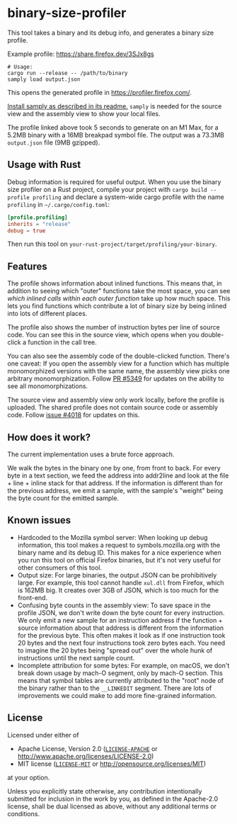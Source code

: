 # binary-size-profiler

This tool takes a binary and its debug info, and generates a binary size profile.

Example profile: https://share.firefox.dev/3SJx8gs

```
# Usage:
cargo run --release -- /path/to/binary
samply load output.json
```

This opens the generated profile in https://profiler.firefox.com/.

[Install samply as described in its readme.](https://github.com/mstange/samply?tab=readme-ov-file#installation) `samply` is needed for the source view and the assembly view to show your local files.

The profile linked above took 5 seconds to generate on an M1 Max, for a 5.2MB binary with a 16MB breakpad symbol file. The output was a 73.3MB `output.json` file (9MB gzipped).

## Usage with Rust

Debug information is required for useful output. When you use the binary size profiler on a Rust project, compile your project with `cargo build --profile profiling` and declare a system-wide cargo profile with the name `profiling` in `~/.cargo/config.toml`:

```toml
[profile.profiling]
inherits = "release"
debug = true
```

Then run this tool on `your-rust-project/target/profiling/your-binary`.

## Features

The profile shows information about inlined functions. This means that, in addition to seeing which "outer" functions take the most space, you can see *which inlined calls within each outer function* take up how much space. This lets you find functions which contribute a lot of binary size by being inlined into lots of different places.

The profile also shows the number of instruction bytes per line of source code.
You can see this in the source view, which opens when you double-click a function in the call tree.

You can also see the assembly code of the double-clicked function. There's one caveat: If you open the assembly view for a function which has multiple monomorphized versions with the same name, the assembly view picks one arbitrary monomorphization. Follow [PR #5349](https://github.com/firefox-devtools/profiler/pull/5349) for updates on the ability to see all monomorphizations.

The source view and assembly view only work locally, before the profile is uploaded. The shared profile does not contain source code or assembly code. Follow [issue #4018](https://github.com/firefox-devtools/profiler/issues/4018) for updates on this.

## How does it work?

The current implementation uses a brute force approach.

We walk the bytes in the binary one by one, from front to back. For every byte in a text section, we feed the address into addr2line and look at the file + line + inline stack for that address. If the information is different than for the previous address, we emit a sample, with the sample's "weight" being the byte count for the emitted sample.

## Known issues

- Hardcoded to the Mozilla symbol server: When looking up debug information, this tool makes a request to symbols.mozilla.org with the binary name and its debug ID. This makes for a nice experience when you run this tool on official Firefox binaries, but it's not very useful for other consumers of this tool.
- Output size: For large binaries, the output JSON can be prohibitively large. For example, this tool cannot handle `xul.dll` from Firefox, which is 162MB big. It creates over 3GB of JSON, which is too much for the front-end.
- Confusing byte counts in the assembly view: To save space in the profile JSON, we don't write down the byte count for every instruction. We only emit a new sample for an instruction address if the function + source information about that address is different from the information for the previous byte. This often makes it look as if one instruction took 20 bytes and the next four instructions took zero bytes each. You need to imagine the 20 bytes being "spread out" over the whole hunk of instructions until the next sample count.
- Incomplete attribution for some bytes: For example, on macOS, we don't break down usage by mach-O segment, only by mach-O section. This means that symbol tables are currently attributed to the "root" node of the binary rather than to the `__LINKEDIT` segment. There are lots of improvements we could make to add more fine-grained information.

## License

Licensed under either of

  * Apache License, Version 2.0 ([`LICENSE-APACHE`](./LICENSE-APACHE) or http://www.apache.org/licenses/LICENSE-2.0)
  * MIT license ([`LICENSE-MIT`](./LICENSE-MIT) or http://opensource.org/licenses/MIT)

at your option.

Unless you explicitly state otherwise, any contribution intentionally submitted
for inclusion in the work by you, as defined in the Apache-2.0 license, shall be
dual licensed as above, without any additional terms or conditions.

